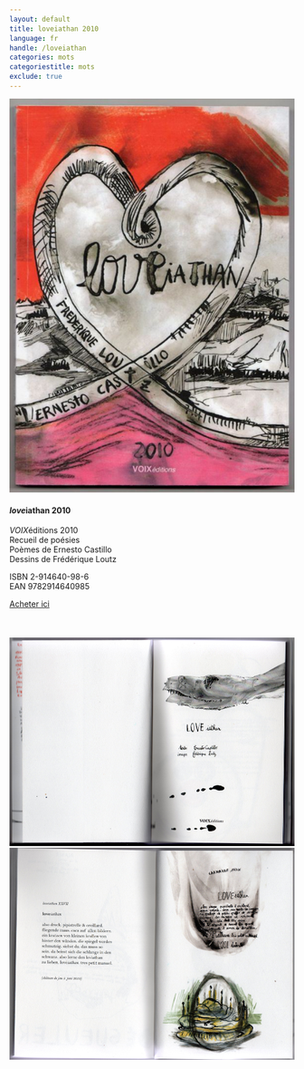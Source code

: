 ```yaml
---
layout: default
title: loveiathan 2010
language: fr
handle: /loveiathan
categories: mots
categoriestitle: mots
exclude: true
---
```


<a rel="lightbox" data-lightbox="example-1" href="/images/loveiathan-cover.jpg" title="loveiathan Cover"><img src="/images/loveiathan-cover.jpg" alt="loveiathan Cover" class="img-left"></a>
#### *love*iathan 2010  
  
*VOIX*éditions 2010  
Recueil de poésies  
Poèmes de Ernesto Castillo  
Dessins de Frédérique Loutz    
  
ISBN 2-914640-98-6  
EAN 9782914640985  
  
<a href="http://www.voixeditions.com/?s=Castillo" target="_blank">Acheter ici</a>  
<br style="clear:both" />
<br style="clear:both" />  
<a rel="lightbox" data-lightbox="example-1" href="/images/loveiathan-vorseite-web.jpg" title="loveiathan premiere page"><img src="/images/loveiathan-vorseite-web.jpg" alt="loveiathan premiere page" class="img-left2"></a>
<a rel="lightbox" data-lightbox="example-1" href="/images/loveiathan-loveiathan-web.jpg" title="loveiathan texte"><img src="/images/loveiathan-loveiathan-web.jpg" alt="loveiathan texte" class="img-right2"></a>
<br style="clear:both" />
<br style="clear:both" />
  
